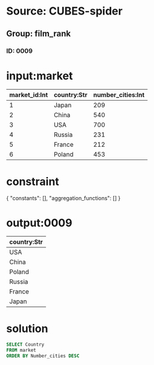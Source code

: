 # Source: CUBES-spider
## Group: film_rank
### ID: 0009

# input:market

| market_id:Int | country:Str | number_cities:Int |
|---|---|---|
| 1 | Japan | 209 |
| 2 | China | 540 |
| 3 | USA | 700 |
| 4 | Russia | 231 |
| 5 | France | 212 |
| 6 | Poland | 453 |

# constraint

{
  "constants": [],
  "aggregation_functions": []
}

# output:0009

| country:Str |
|---|
| USA |
| China |
| Poland |
| Russia |
| France |
| Japan |

# solution

```sql
SELECT Country
FROM market
ORDER BY Number_cities DESC
```
